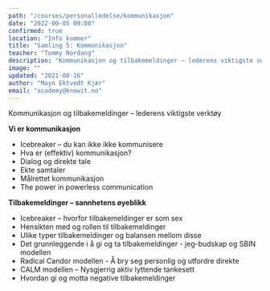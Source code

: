 ```yaml
---
path: "/courses/personalledelse/kommunikasjon"
date: "2022-00-05 09:00"
confirmed: true
location: "Info kommer"
title: "Samling 5: Kommunikasjon"
teacher: "Tommy Nordang"
description: "Kommunikasjon og tilbakemeldinger – lederens viktigste verktøy."
image: ""
updated: "2021-08-16"
author: "Mayn Ektvedt Kjær"
email: "academy@knowit.no"
---
```


Kommunikasjon og tilbakemeldinger – lederens viktigste verktøy

**Vi er kommunikasjon**

- Icebreaker – du kan ikke ikke kommunisere
- Hva er (effektiv) kommunikasjon?
- Dialog og direkte tale
- Ekte samtaler
- Målrettet kommunikasjon
- The power in powerless communication

**Tilbakemeldinger – sannhetens øyeblikk**

- Icebreaker – hvorfor tilbakemeldinger er som sex
- Hensikten med og rollen til tilbakemeldinger
- Ulike typer tilbakemeldinger og balansen mellom disse
- Det grunnleggende i å gi og ta tilbakemeldinger - jeg-budskap og SBIN
  modellen
- Radical Candor modellen - Å bry seg personlig og utfordre direkte
- CALM modellen – Nysgjerrig aktiv lyttende tankesett
- Hvordan gi og motta negative tilbakemeldinger
